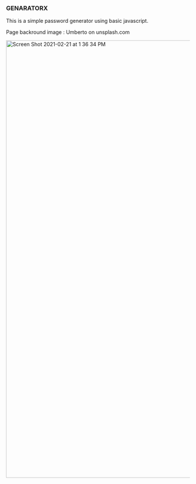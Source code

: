 ### GENARATORX

This is a simple password generator using basic javascript.

Page backround image : Umberto on unsplash.com

<img width="1196" alt="Screen Shot 2021-02-21 at 1 36 34 PM" src="https://user-images.githubusercontent.com/74844127/108636559-b308ce00-744b-11eb-82f4-581e0b8a9cae.png">
